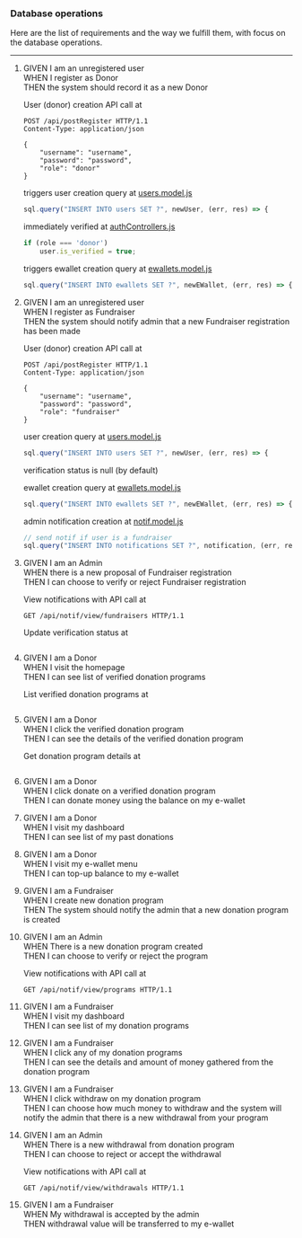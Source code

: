 ### Database operations

Here are the list of requirements and the way we fulfill them,
with focus on the database operations.

___

1. GIVEN I am an unregistered user \
    WHEN I register as Donor \
    THEN the system should record it as a new Donor


    User (donor) creation API call at
    ```
    POST /api/postRegister HTTP/1.1
    Content-Type: application/json

    {
        "username": "username",
        "password": "password",
        "role": "donor"
    }
    ```
    
    triggers user creation query at [users.model.js](../models/users.model.js)
    ```js
    sql.query("INSERT INTO users SET ?", newUser, (err, res) => {
    ```
    immediately verified at [authControllers.js](../controllers/authControllers.js)
    ```js
    if (role === 'donor')
        user.is_verified = true;
    ```

    triggers ewallet creation query at [ewallets.model.js](../models/ewallets.model.js)
    ```js
    sql.query("INSERT INTO ewallets SET ?", newEWallet, (err, res) => {
    ```

2. GIVEN I am an unregistered user \
    WHEN I register as Fundraiser \
    THEN the system should notify admin that a new Fundraiser registration has been made

    User (donor) creation API call at
    ```
    POST /api/postRegister HTTP/1.1
    Content-Type: application/json

    {
        "username": "username",
        "password": "password",
        "role": "fundraiser"
    }
    ```

    user creation query at [users.model.js](../models/users.model.js)
    ```js
    sql.query("INSERT INTO users SET ?", newUser, (err, res) => {
    ```
    verification status is null (by default)

    ewallet creation query at [ewallets.model.js](../models/ewallets.model.js)
    ```js
    sql.query("INSERT INTO ewallets SET ?", newEWallet, (err, res) => {
    ```

    admin notification creation at [notif.model.js](../models/notif.model.js)
    ```js
    // send notif if user is a fundraiser
    sql.query("INSERT INTO notifications SET ?", notification, (err, res) => {
    ```

3. GIVEN I am an Admin \
    WHEN there is a new proposal of Fundraiser registration \
    THEN I can choose to verify or reject Fundraiser registration

    View notifications with API call at
    ```
    GET /api/notif/view/fundraisers HTTP/1.1
    ```

    Update verification status at
    ```
    ```

4. GIVEN I am a Donor \
    WHEN I visit the homepage \
    THEN I can see list of verified donation programs

    List verified donation programs at
    ```
    ```

5. GIVEN I am a Donor \
    WHEN I click the verified donation program \
    THEN I can see the details of the verified donation program

    Get donation program details at
    ```
    ```

6. GIVEN I am a Donor \
    WHEN I click donate on a verified donation program \
    THEN I can donate money using the balance on my e-wallet

7. GIVEN I am a Donor \
    WHEN I visit my dashboard \
    THEN I can see list of my past donations

8. GIVEN I am a Donor \
    WHEN I visit my e-wallet menu \
    THEN I can top-up balance to my e-wallet

9. GIVEN I am a Fundraiser \
    WHEN I create new donation program \
    THEN The system should notify the admin that a new donation program is created

10. GIVEN I am an Admin \
    WHEN There is a new donation program created \
    THEN I can choose to verify or reject the program

    View notifications with API call at
    ```
    GET /api/notif/view/programs HTTP/1.1
    ```

11. GIVEN I am a Fundraiser \
    WHEN I visit my dashboard \
    THEN I can see list of my donation programs

12. GIVEN I am a Fundraiser \
    WHEN I click any of my donation programs \
    THEN I can see the details and amount of money gathered from the donation program

13. GIVEN I am a Fundraiser \
    WHEN I click withdraw on my donation program \
    THEN I can choose how much money to withdraw and the system will notify the admin that there is a new withdrawal from your program

14. GIVEN I am an Admin \
    WHEN There is a new withdrawal from donation program \
    THEN I can choose to reject or accept the withdrawal

    View notifications with API call at
    ```
    GET /api/notif/view/withdrawals HTTP/1.1
    ```

15. GIVEN I am a Fundraiser \
    WHEN My withdrawal is accepted by the admin \
    THEN withdrawal value will be transferred to my e-wallet

